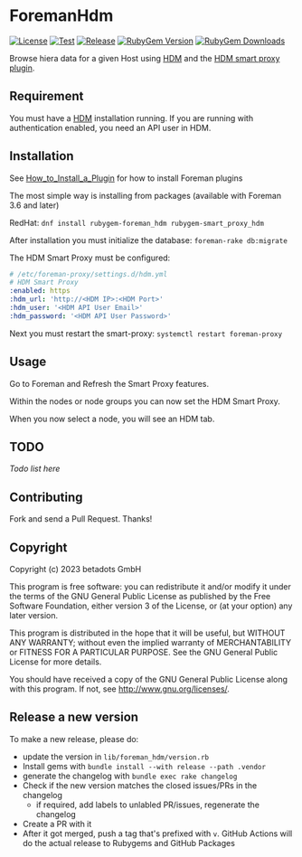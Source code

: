 # ForemanHdm

[![License](https://img.shields.io/github/license/betadots/foreman_hdm.svg)](https://github.com/betadots/foreman_hdm/blob/master/LICENSE)
[![Test](https://github.com/betadots/foreman_hdm/actions/workflows/test.yml/badge.svg)](https://github.com/betadots/foreman_hdm/actions/workflows/test.yml)
[![Release](https://github.com/betadots/foreman_hdm/actions/workflows/release.yml/badge.svg)](https://github.com/betadots/foreman_hdm/actions/workflows/release.yml)
[![RubyGem Version](https://img.shields.io/gem/v/foreman_hdm.svg)](https://rubygems.org/gems/foreman_hdm)
[![RubyGem Downloads](https://img.shields.io/gem/dt/foreman_hdm.svg)](https://rubygems.org/gems/foreman_hdm)

Browse hiera data for a given Host using [HDM](https://github.com/betadots/hdm) and the [HDM smart proxy plugin](https://github.com/betadots/smart_proxy_hdm).

## Requirement

You must have a [HDM](https://github.com/betadots/hdm) installation running.
If you are running with authentication enabled, you need an API user in HDM.

## Installation

See [How_to_Install_a_Plugin](http://projects.theforeman.org/projects/foreman/wiki/How_to_Install_a_Plugin)
for how to install Foreman plugins

The most simple way is installing from packages (available with Foreman 3.6 and later)

RedHat: `dnf install rubygem-foreman_hdm rubygem-smart_proxy_hdm`

After installation you must initialize the database: `foreman-rake db:migrate`

The HDM Smart Proxy must be configured:

```yaml
# /etc/foreman-proxy/settings.d/hdm.yml
# HDM Smart Proxy
:enabled: https
:hdm_url: 'http://<HDM IP>:<HDM Port>'
:hdm_user: '<HDM API User Email>'
:hdm_password: '<HDM API User Password>'
```

Next you must restart the smart-proxy: `systemctl restart foreman-proxy`

## Usage

Go to Foreman and Refresh the Smart Proxy features.

Within the nodes or node groups you can now set the HDM Smart Proxy.

When you now select a node, you will see an HDM tab.

## TODO

*Todo list here*

## Contributing

Fork and send a Pull Request. Thanks!

## Copyright

Copyright (c) 2023 betadots GmbH

This program is free software: you can redistribute it and/or modify
it under the terms of the GNU General Public License as published by
the Free Software Foundation, either version 3 of the License, or
(at your option) any later version.

This program is distributed in the hope that it will be useful,
but WITHOUT ANY WARRANTY; without even the implied warranty of
MERCHANTABILITY or FITNESS FOR A PARTICULAR PURPOSE.  See the
GNU General Public License for more details.

You should have received a copy of the GNU General Public License
along with this program.  If not, see <http://www.gnu.org/licenses/>.

## Release a new version

To make a new release, please do:

* update the version in `lib/foreman_hdm/version.rb`
* Install gems with `bundle install --with release --path .vendor`
* generate the changelog with `bundle exec rake changelog`
* Check if the new version matches the closed issues/PRs in the changelog
    * if required, add labels to unlabled PR/issues, regenerate the changelog
* Create a PR with it
* After it got merged, push a tag that's prefixed with `v`. GitHub Actions will do the actual release to Rubygems and GitHub Packages
